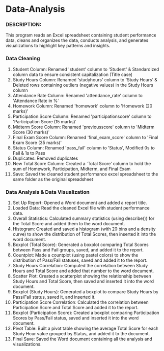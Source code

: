 # Data-Analysis
### DESCRIPTION:
This program reads an Excel spreadsheet containing student performance data, cleans and organizes the data, conducts analysis, and generates
visualizations to highlight key patterns and insights.

### Data Cleaning
 1. Student Column: Renamed 'student' column to 'Student' & Standardized column data to ensure consistent capitalization (Title case)
 2. Study Hours Column: Renamed 'studyhours' column to 'Study Hours' & Deleted rows containing outliers (negative values) in the Study Hours column
 3. Attendance Rate Column: Renamed 'attendance_rate' column to 'Attendance Rate in %'
 4. Homework Column: Renamed 'homework' column to 'Homework (20 marks)'
 5. Participation Score Column: Renamed 'participationscore' column to 'Participation Score (15 marks)'
 6. Midterm Score Column: Renamed 'previousscore' column to 'Midterm Score (30 marks)'
 7. Final Exam Score Column: Renamed 'final_exam_score' column to 'Final Exam Score (35 marks)'
 8. Status Column: Renamed 'pass_fail' column to 'Status', Modified 0s to Fail & 1s to Pass
 9. Duplicates: Removed duplicates
 10. New Total Score Column: Created a 'Total Score' column to hold the sum of Homework, Participation, Midterm, and Final Exam
 11. Save: Saved the cleaned student performance excel spreadsheet to the same folder as the original spreadsheet 

### Data Analysis & Data Visualization
 1. Set Up Report: Opened a Word document and added a report title.
 2. Loaded Data: Read the cleaned Excel file with student performance data.
 3. Overall Statistics: Calculated summary statistics (using describe()) for the Total Score and added them to the word document.
 4. Histogram: Created and saved a histogram (with 20 bins and a density curve) to show the distribution of Total Scores, then inserted it
    into the word document.
 5. Boxplot (Total Score): Generated a boxplot comparing Total Scores between Pass and Fail groups, saved, and added it to the report.
 6. Countplot: Made a countplot (using pastel colors) to show the distribution of Pass/Fail statuses, saved and added it to the report.
 7. Study Hours Correlation: Computed the correlation between Study Hours and Total Score and added that number to the word document.
 8. Scatter Plot: Created a scatterplot showing the relationship between Study Hours and Total Score, then saved and inserted it into the word document.
 9. Boxplot (Study Hours): Generated a boxplot to compare Study Hours by Pass/Fail status, saved it, and inserted it.
 10. Participation Score Correlation: Calculated the correlation between Participation Score and Total Score and added it to the report.
 11. Boxplot (Participation Score): Created a boxplot comparing Participation Scores by Pass/Fail status, saved and inserted it into the word document.
 12. Pivot Table: Built a pivot table showing the average Total Score for each Study Hour value grouped by Status, and added it to the document.
 13. Final Save: Saved the Word document containing all the analysis and visualizations.
